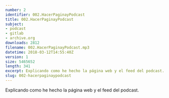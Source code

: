 ```yaml
---
number: 2
identifier: 002.HacerPaginayPodcast
title: 002.HacerPaginayPodcast
subject:
- podcast
- gitlab
- archive.org
downloads: 2812
filename: 002.HacerPaginayPodcast.mp3
datetime: 2018-03-12T14:55:40Z
version: 1
size: 5465652
length: 341
excerpt: Explicando como he hecho la página web y el feed del podcast.
slug: 002-hacerpaginaypodcast
---
```

Explicando como he hecho la página web y el feed del podcast.